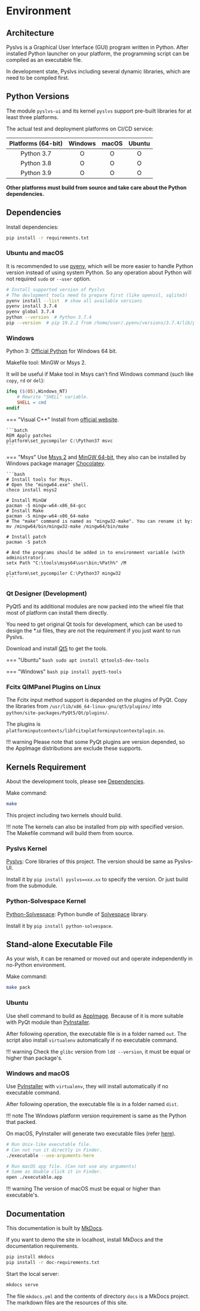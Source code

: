 # Environment

## Architecture

Pyslvs is a Graphical User Interface (GUI) program written in Python.
After installed Python launcher on your platform,
the programming script can be compiled as an executable file.

In development state, Pyslvs including several dynamic libraries,
which are need to be compiled first.

## Python Versions

The module `pyslvs-ui` and its kernel `pyslvs` support pre-built libraries for at least three platforms.

The actual test and deployment platforms on CI/CD service:

| Platforms (64-bit) | Windows | macOS | Ubuntu |
|:------------------:|:-------:|:-----:|:------:|
| Python 3.7 | O | O | O |
| Python 3.8 | O | O | O |
| Python 3.9 | O | O | O |

**Other platforms must build from source and take care about the Python dependencies.**

## Dependencies

Install dependencies:

```bash
pip install -r requirements.txt
```

### Ubuntu and macOS

It is recommended to use [pyenv](https://github.com/pyenv/pyenv),
which will be more easier to handle Python version instead of using system Python.
So any operation about Python will not required `sudo` or `--user` option.

```bash
# Install supported version of Pyslvs
# The devlopment tools need to prepare first (like openssl, sqlite3)
pyenv install --list  # show all available versions
pyenv install 3.7.4
pyenv global 3.7.4
python --version  # Python 3.7.4
pip --version  # pip 19.2.2 from /home/user/.pyenv/versions/3.7.4/lib/python3.7/site-packages/pip (python 3.7)
```

### Windows

Python 3: [Official Python] for Windows 64 bit.

Makefile tool: MinGW or Msys 2.

It will be useful if Make tool in Msys can't find Windows command (such like `copy`, `rd` or `del`):

```makefile
ifeq ($(OS),Windows_NT)
    # Rewrite "SHELL" variable.
    SHELL = cmd
endif
```

=== "Visual C++"
    Install from [official website](https://visualstudio.microsoft.com/downloads).

    ```batch
    REM Apply patches
    platform\set_pycompiler C:\Python37 msvc
    ```

=== "Msys"
    Use [Msys 2](http://www.msys2.org/) and [MinGW 64-bit](https://sourceforge.net/projects/mingw-w64/),
    they also can be installed by Windows package manager [Chocolatey](https://chocolatey.org/).

    ```bash
    # Install tools for Msys.
    # Open the "mingw64.exe" shell.
    choco install msys2

    # Install MinGW
    pacman -S mingw-w64-x86_64-gcc
    # Install Make
    pacman -S mingw-w64-x86_64-make
    # The "make" command is named as "mingw32-make". You can rename it by:
    mv /mingw64/bin/mingw32-make /mingw64/bin/make

    # Install patch
    pacman -S patch

    # And the programs should be added in to environment variable (with administrator).
    setx Path "C:\tools\msys64\usr\bin;%Path%" /M

    platform\set_pycompiler C:\Python37 mingw32
    ```

### Qt Designer (Development)

PyQt5 and its additional modules are now packed into the wheel file that most of platform can install them directly.

You need to get original Qt tools for development, which can be used to design the *.ui files,
they are not the requirement if you just want to run Pyslvs.

Download and install [Qt5] to get the tools.

=== "Ubuntu"
    ```bash
    sudo apt install qttools5-dev-tools
    ```

=== "Windows"
    ```bash
    pip install pyqt5-tools
    ```

### Fcitx QIMPanel Plugins on Linux

The Fcitx input method support is depanded on the plugins of PyQt.
Copy the libraries from `/usr/lib/x86_64-linux-gnu/qt5/plugins/` into `python/site-packages/PyQt5/Qt/plugins/`.

The plugins is `platforminputcontexts/libfcitxplatforminputcontextplugin.so`.

!!! warning
    Please note that some PyQt plugins are version depended,
    so the AppImage distributions are exclude these supports.

## Kernels Requirement

About the development tools, please see [Dependencies](#dependencies).

Make command:

```bash
make
```

This project including two kernels should build.

!!! note
    The kernels can also be installed from pip with specified version.
    The Makefile command will build them from source.

### Pyslvs Kernel

[Pyslvs]: Core libraries of this project.
The version should be same as Pyslvs-UI.

Install it by `pip install pyslvs==xx.xx` to specify the version.
Or just build from the submodule.

### Python-Solvespace Kernel

[Python-Solvespace]: Python bundle of [Solvespace] library.

Install it by `pip install python-solvespace`.

## Stand-alone Executable File

As your wish, it can be renamed or moved out and operate independently in no-Python environment.

Make command:

```bash
make pack
```

### Ubuntu

Use shell command to build as [AppImage].
Because of it is more suitable with PyQt module than [PyInstaller].

After following operation, the executable file is in a folder named `out`.
The script also install `virtualenv` automatically if no executable command.

!!! warning
    Check the `glibc` version from `ldd --version`,
    it must be equal or higher than package's.

### Windows and macOS

Use [PyInstaller] with `virtualenv`, they will install automatically if no executable command.

After following operation, the executable file is in a folder named `dist`.

!!! note
    The Windows platform version requirement is same as the Python that packed.

On macOS, PyInstaller will generate two executable files (refer [here](https://pyinstaller.readthedocs.io/en/stable/usage.html#building-mac-os-x-app-bundles)).

```bash
# Run Unix-like executable file.
# Can not run it directly in Finder.
./executable --use-arguments-here

# Run macOS app file. (Can not use any arguments)
# Same as double click it in Finder.
open ./executable.app
```

!!! warning
    The version of macOS must be equal or higher than executable's.

## Documentation

This documentation is built by [MkDocs](https://www.mkdocs.org/).

If you want to demo the site in localhost, install MkDocs and the documentation requirements.

```bash
pip install mkdocs
pip install -r doc-requirements.txt
```

Start the local server:

```bash
mkdocs serve
```

The file `mkdocs.yml` and the contents of directory `docs` is a MkDocs project.
The markdown files are the resources of this site.

[PyInstaller]: https://www.pyinstaller.org/
[Solvespace]: http://solvespace.com
[Qt5]: https://www.qt.io/download/

[Official Python]: https://www.python.org/
[AppImage]: http://appimage.org

[Python-Solvespace]: https://github.com/KmolYuan/solvespace/tree/python
[Pyslvs]: https://github.com/KmolYuan/pyslvs
